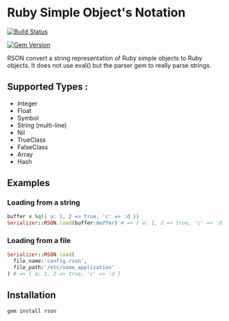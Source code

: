 
Ruby Simple Object's Notation
=============================

[![Build Status](https://travis-ci.org/tannevaled/rson.svg?branch=master)](https://travis-ci.org/tannevaled/rson)

[![Gem Version](https://badge.fury.io/rb/rson.svg)](https://badge.fury.io/rb/rson)

  RSON convert a string representation of Ruby simple objects to Ruby objects.
  It does not use eval() but the parser gem to really parse strings.

## Supported Types :
  - Integer
  - Float
  - Symbol
  - String (multi-line)
  - Nil
  - TrueClass
  - FalseClass
  - Array
  - Hash

## Examples

### Loading from a string
```ruby
buffer = %q({ a: 1, 2 => true, 'c' => :d })
Serializer::RSON.load(buffer:buffer) # => { a: 1, 2 => true, 'c' => :d }
```
### Loading from a file
```ruby
Serializer::RSON.load(
  file_name:'config.rson',
  file_path:'/etc/some_application'
) # => { a: 1, 2 => true, 'c' => :d }
```

## Installation

```bash
gem install rson
```
